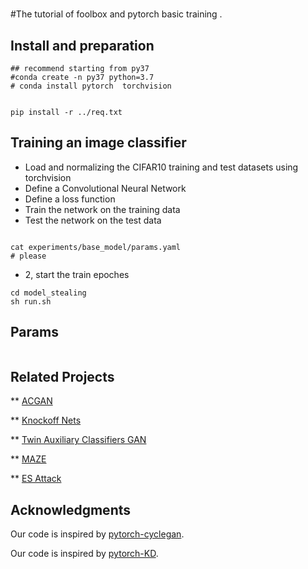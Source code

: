 #
#The tutorial of foolbox and pytorch basic training . 

## Install and preparation 
```
## recommend starting from py37
#conda create -n py37 python=3.7 
# conda install pytorch  torchvision 


pip install -r ../req.txt
```

## Training an image classifier
* Load and normalizing the CIFAR10 training and test datasets using torchvision
* Define a Convolutional Neural Network
* Define a loss function
* Train the network on the training data
* Test the network on the test data


```

cat experiments/base_model/params.yaml  
# please 
```

* 2, start the train epoches 

```
cd model_stealing
sh run.sh 

```

## Params

```

```

## Related Projects
** [ACGAN](https://arxiv.org/abs/1610.09585)

** [Knockoff Nets](https://openaccess.thecvf.com/content_CVPR_2019/papers/Orekondy_Knockoff_Nets_Stealing_Functionality_of_Black-Box_Models_CVPR_2019_paper.pdf) 

** [Twin Auxiliary Classifiers GAN](https://papers.nips.cc/paper/2019/file/4ea06fbc83cdd0a06020c35d50e1e89a-Paper.pdf)

** [MAZE](https://arxiv.org/pdf/2005.03161.pdf) 

** [ES Attack](https://arxiv.org/abs/2009.09560) 





## Acknowledgments


Our code is inspired by [pytorch-cyclegan](https://github.com/junyanz/pytorch-CycleGAN-and-pix2pix).
 

Our code is inspired by [pytorch-KD](https://github.com/peterliht/knowledge-distillation-pytorch).



